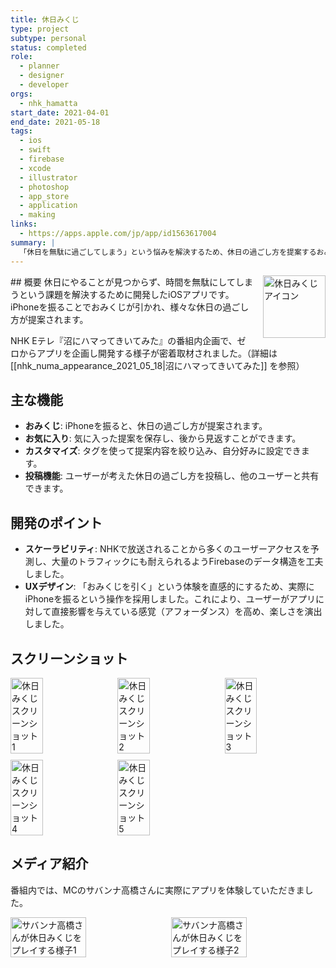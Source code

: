 ```yaml
---
title: 休日みくじ
type: project
subtype: personal
status: completed
role:
  - planner
  - designer
  - developer
orgs:
  - nhk_hamatta
start_date: 2021-04-01
end_date: 2021-05-18
tags:
  - ios
  - swift
  - firebase
  - xcode
  - illustrator
  - photoshop
  - app_store
  - application
  - making
links:
  - https://apps.apple.com/jp/app/id1563617004
summary: |
  「休日を無駄に過ごしてしまう」という悩みを解決するため、休日の過ごし方を提案するおみくじアプリ。企画からリリースまでがNHK Eテレ『沼にハマってきいてみた』で密着取材された。
---
```


<img src="linked_assets/20_Projects/personal/holiday_omikuji/holiday_omikuji_icon.jpg" alt="休日みくじ アイコン" style="float: right; width: 100px; margin-left: 16px;">
## 概要
休日にやることが見つからず、時間を無駄にしてしまうという課題を解決するために開発したiOSアプリです。iPhoneを振ることでおみくじが引かれ、様々な休日の過ごし方が提案されます。

NHK Eテレ『沼にハマってきいてみた』の番組内企画で、ゼロからアプリを企画し開発する様子が密着取材されました。（詳細は [[nhk_numa_appearance_2021_05_18|沼にハマってきいてみた]] を参照）

## 主な機能
- **おみくじ**: iPhoneを振ると、休日の過ごし方が提案されます。
- **お気に入り**: 気に入った提案を保存し、後から見返すことができます。
- **カスタマイズ**: タグを使って提案内容を絞り込み、自分好みに設定できます。
- **投稿機能**: ユーザーが考えた休日の過ごし方を投稿し、他のユーザーと共有できます。

## 開発のポイント
- **スケーラビリティ**: NHKで放送されることから多くのユーザーアクセスを予測し、大量のトラフィックにも耐えられるようFirebaseのデータ構造を工夫しました。
- **UXデザイン**: 「おみくじを引く」という体験を直感的にするため、実際にiPhoneを振るという操作を採用しました。これにより、ユーザーがアプリに対して直接影響を与えている感覚（アフォーダンス）を高め、楽しさを演出しました。

## スクリーンショット
<div style="display: flex; flex-wrap: wrap; gap: 10px;">
    <img src="linked_assets/20_Projects/personal/holiday_omikuji/holiday_omikuji_ss_1.jpg" alt="休日みくじスクリーンショット1" width="32%">
    <img src="linked_assets/20_Projects/personal/holiday_omikuji/holiday_omikuji_ss_2.jpg" alt="休日みくじスクリーンショット2" width="32%">
    <img src="linked_assets/20_Projects/personal/holiday_omikuji/holiday_omikuji_ss_3.jpg" alt="休日みくじスクリーンショット3" width="32%">
    <img src="linked_assets/20_Projects/personal/holiday_omikuji/holiday_omikuji_ss_4.jpg" alt="休日みくじスクリーンショット4" width="32%">
    <img src="linked_assets/20_Projects/personal/holiday_omikuji/holiday_omikuji_ss_5.jpg" alt="休日みくじスクリーンショット5" width="32%">
</div>

## メディア紹介
番組内では、MCのサバンナ高橋さんに実際にアプリを体験していただきました。
<div style="display: flex; gap: 10px;">
    <img src="linked_assets/20_Projects/personal/holiday_omikuji/takahashi_san_1.jpg" alt="サバンナ高橋さんが休日みくじをプレイする様子1" width="49%">
    <img src="linked_assets/20_Projects/personal/holiday_omikuji/takahashi_san_2.jpg" alt="サバンナ高橋さんが休日みくじをプレイする様子2" width="49%">
</div>
